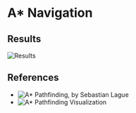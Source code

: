 # A* Navigation

## Results
![Results](https://user-images.githubusercontent.com/64482413/124636960-c4a4bc80-dea6-11eb-8715-9be2cbf015d7.png)


## References 
* ![A* Pathfinding, by Sebastian Lague ](https://www.youtube.com/watch?v=-L-WgKMFuhE&t=247s)
* ![A* Pathfinding Visualization](https://www.youtube.com/watch?v=JtiK0DOeI4A)

